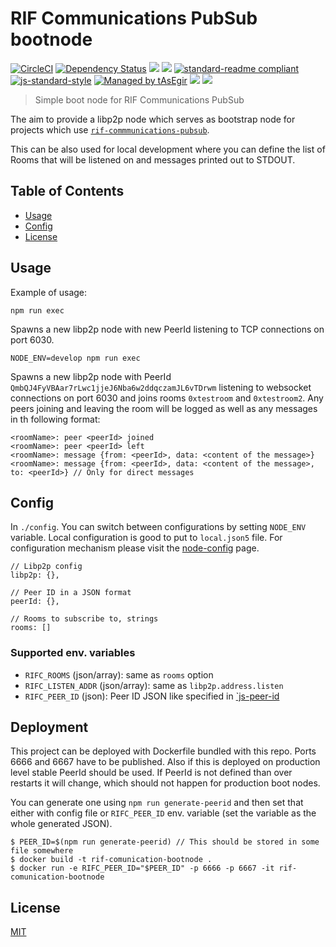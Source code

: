 # RIF Communications PubSub bootnode

[![CircleCI](https://flat.badgen.net/circleci/github/rsksmart/rif-communications-pubsub-node/master)](https://circleci.com/gh/rsksmart/rif-communications-pubsub-node/)
[![Dependency Status](https://david-dm.org/rsksmart/rif-communications-pubsub-node.svg?style=flat-square)](https://david-dm.org/rsksmart/rif-communications-pubsub-node)
[![](https://img.shields.io/badge/made%20by-IOVLabs-blue.svg?style=flat-square)](http://iovlabs.org)
[![](https://img.shields.io/badge/project-RIF%20Storage-blue.svg?style=flat-square)](https://www.rifos.org/)
[![standard-readme compliant](https://img.shields.io/badge/standard--readme-OK-brightgreen.svg?style=flat-square)](https://github.com/RichardLitt/standard-readme)
[![js-standard-style](https://img.shields.io/badge/code%20style-standard-brightgreen.svg?style=flat-square)](https://github.com/feross/standard)
[![Managed by tAsEgir](https://img.shields.io/badge/%20managed%20by-tasegir-brightgreen?style=flat-square)](https://github.com/auhau/tasegir)
![](https://img.shields.io/badge/npm-%3E%3D6.0.0-orange.svg?style=flat-square)
![](https://img.shields.io/badge/Node.js-%3E%3D10.0.0-orange.svg?style=flat-square)

> Simple boot node for RIF Communications PubSub

The aim to provide a libp2p node which serves as bootstrap node for projects which use [`rif-commmunications-pubsub`](https://github.com/rsksmart/rif-communications-pubsub). 

This can be also used for local development where you can define the list of Rooms that will be listened on and messages printed out to STDOUT.

## Table of Contents

- [Usage](#usage)
- [Config](#config)
- [License](#license)

## Usage

Example of usage:

```
npm run exec
```

Spawns a new libp2p node with new PeerId listening to TCP connections on port 6030.

```
NODE_ENV=develop npm run exec
```

Spawns a new libp2p node with PeerId `QmbQJ4FyVBAar7rLwc1jjeJ6Nba6w2ddqczamJL6vTDrwm` listening to websocket connections on port 6030 and joins rooms `0xtestroom` and `0xtestroom2`. Any peers joining and leaving the room will be logged as well as any messages in th following format:

```
<roomName>: peer <peerId> joined
<roomName>: peer <peerId> left
<roomName>: message {from: <peerId>, data: <content of the message>}
<roomName>: message {from: <peerId>, data: <content of the message>, to: <peerId>} // Only for direct messages
```

## Config

In `./config`. You can switch between configurations by setting `NODE_ENV` variable. Local configuration is good to put to `local.json5` file. For configuration mechanism please visit the [node-config](https://github.com/lorenwest/node-config/) page.

```JSON5
// Libp2p config
libp2p: {},

// Peer ID in a JSON format
peerId: {},

// Rooms to subscribe to, strings
rooms: []
```

### Supported env. variables

 - `RIFC_ROOMS` (json/array): same as `rooms` option
 - `RIFC_LISTEN_ADDR` (json/array): same as `libp2p.address.listen`
 - `RIFC_PEER_ID` (json): Peer ID JSON like specified in [`js-peer-id](https://github.com/libp2p/js-peer-id#createfromjsonobj)

## Deployment

This project can be deployed with Dockerfile bundled with this repo. Ports 6666 and 6667 have to be published.
Also if this is deployed on production level stable PeerId should be used. If PeerId is not defined than over restarts it 
will change, which should not happen for production boot nodes. 

You can generate one using `npm run generate-peerid` and then set that either with config file or `RIFC_PEER_ID` env. variable (set the variable as the whole generated JSON).

```
$ PEER_ID=$(npm run generate-peerid) // This should be stored in some file somewhere
$ docker build -t rif-comunication-bootnode .  
$ docker run -e RIFC_PEER_ID="$PEER_ID" -p 6666 -p 6667 -it rif-comunication-bootnode  
```

## License

[MIT](./LICENSE)
